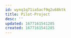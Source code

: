 ```yaml
---
id: wynq1q71ia5acf9q2u68ktk
title: Pilot-Project
desc: ''
updated: 1677161541285
created: 1677161541285
---
```

